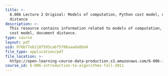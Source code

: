 ```yaml
---
title: >-
  6.006 Lecture 2 Original: Models of computation, Python cost model, document
  distance
description: >-
  This resource contains information related to models of computation, Python
  cost model, document distance.
type: course
layout: pdf
uid: 976b77eb1187593cabf5f06aaada8bd4
file_type: application/pdf
file_location: >-
  https://open-learning-course-data-production.s3.amazonaws.com/6-006-introduction-to-algorithms-fall-2011/976b77eb1187593cabf5f06aaada8bd4_MIT6_006F11_lec02_orig.pdf
course_id: 6-006-introduction-to-algorithms-fall-2011
---
```


